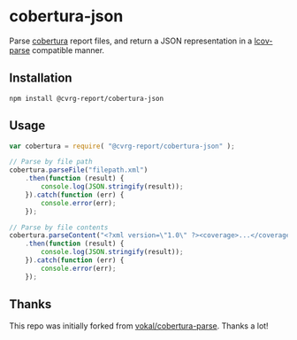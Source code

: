# cobertura-json

Parse [cobertura](http://cobertura.github.io/cobertura/) report files, and return a JSON representation in a [lcov-parse](https://github.com/davglass/lcov-parse) compatible manner.

## Installation

```
npm install @cvrg-report/cobertura-json
```

## Usage

```javascript
var cobertura = require( "@cvrg-report/cobertura-json" );

// Parse by file path
cobertura.parseFile("filepath.xml")
    .then(function (result) {
        console.log(JSON.stringify(result));
    }).catch(function (err) {
        console.error(err);
    });

// Parse by file contents
cobertura.parseContent("<?xml version=\"1.0\" ?><coverage>...</coverage>")
    .then(function (result) {
        console.log(JSON.stringify(result));
    }).catch(function (err) {
        console.error(err);
    });
```

## Thanks

This repo was initially forked from [vokal/cobertura-parse](https://github.com/vokal/cobertura-parse). Thanks a lot!
